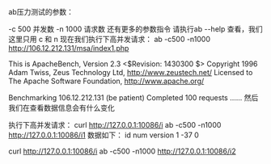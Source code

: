 ab压力测试的参数：

-c 500 并发数
-n 1000 请求数
还有更多的参数指令 请执行ab --help 查看，我们这里只用 c 和 n 
现在我们执行下高并发请求：
ab -c500 -n1000 http://106.12.212.131/msa/index1.php

This is ApacheBench, Version 2.3 <$Revision: 1430300 $>
Copyright 1996 Adam Twiss, Zeus Technology Ltd, http://www.zeustech.net/
Licensed to The Apache Software Foundation, http://www.apache.org/

Benchmarking 106.12.212.131 (be patient)
Completed 100 requests
......
然后我们在查看数据信息会有什么变化


执行下高并发请求：
curl http://127.0.0.1:10086/i
ab -c500 -n1000 http://127.0.0.1:10086/i1
数据如下：
id  num  version
1   -37 	 0




curl http://127.0.0.1:10086/i
ab -c500 -n1000 http://127.0.0.1:10086/i2


